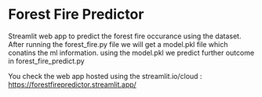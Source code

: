 # Forest Fire Predictor
Streamlit web app to predict the forest fire occurance using the dataset.
After running the forest_fire.py file we will get a model.pkl file which conatins the ml information.
using the model.pkl we predict further outcome in forest_fire_predict.py

You check the web app hosted using the streamlit.io/cloud :  https://forestfirepredictor.streamlit.app/

